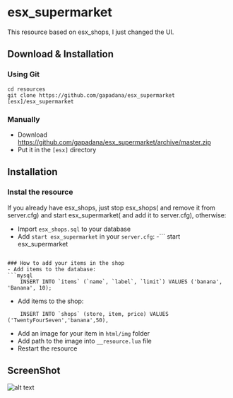 # esx_supermarket

This resource based on esx_shops, I just changed the UI.

## Download & Installation

### Using Git
```
cd resources
git clone https://github.com/gapadana/esx_supermarket [esx]/esx_supermarket
```

### Manually
- Download https://github.com/gapadana/esx_supermarket/archive/master.zip
- Put it in the `[esx]` directory

## Installation
### Instal the resource
If you already have esx_shops, just stop esx_shops( and remove it from server.cfg) and start esx_supermarket( and add it to server.cfg), otherwise:
- Import `esx_shops.sql` to your database
- Add `start esx_supermarket` in your `server.cfg`:
-```
start esx_supermarket
```

### How to add your items in the shop
- Add items to the database:
```mysql
	INSERT INTO `items` (`name`, `label`, `limit`) VALUES ('banana', 'Banana', 10);
```
- Add items to the shop:
```mysql
	INSERT INTO `shops` (store, item, price) VALUES ('TwentyFourSeven','banana',50),
```
- Add an image for your item in `html/img` folder
- Add path to the image into `__resource.lua` file
- Restart the resource


## ScreenShot

![alt text](https://raw.githubusercontent.com/gapadana/esx_supermarket/master/screenshot/screenshot.jpg)
